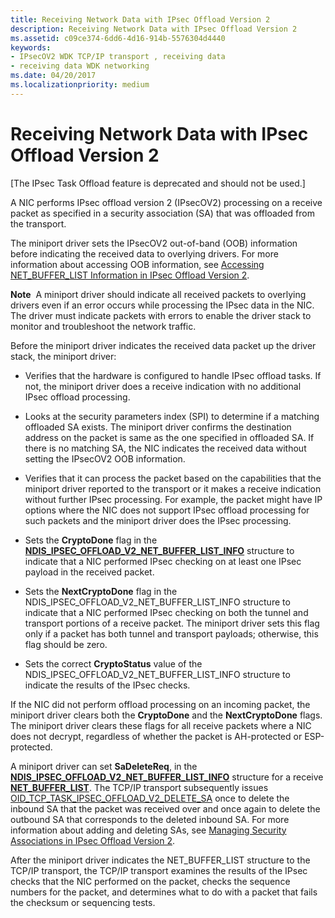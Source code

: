 ```yaml
---
title: Receiving Network Data with IPsec Offload Version 2
description: Receiving Network Data with IPsec Offload Version 2
ms.assetid: c09ce374-6dd6-4d16-914b-5576304d4440
keywords:
- IPsecOV2 WDK TCP/IP transport , receiving data
- receiving data WDK networking
ms.date: 04/20/2017
ms.localizationpriority: medium
---
```


# Receiving Network Data with IPsec Offload Version 2

\[The IPsec Task Offload feature is deprecated and should not be used.\]




A NIC performs IPsec offload version 2 (IPsecOV2) processing on a receive packet as specified in a security association (SA) that was offloaded from the transport.

The miniport driver sets the IPsecOV2 out-of-band (OOB) information before indicating the received data to overlying drivers. For more information about accessing OOB information, see [Accessing NET\_BUFFER\_LIST Information in IPsec Offload Version 2](accessing-net-buffer-list-information-in-ipsec-offload-version-2.md).

**Note**  A miniport driver should indicate all received packets to overlying drivers even if an error occurs while processing the IPsec data in the NIC. The driver must indicate packets with errors to enable the driver stack to monitor and troubleshoot the network traffic.

 

Before the miniport driver indicates the received data packet up the driver stack, the miniport driver:

-   Verifies that the hardware is configured to handle IPsec offload tasks. If not, the miniport driver does a receive indication with no additional IPsec offload processing.

-   Looks at the security parameters index (SPI) to determine if a matching offloaded SA exists. The miniport driver confirms the destination address on the packet is same as the one specified in offloaded SA. If there is no matching SA, the NIC indicates the received data without setting the IPsecOV2 OOB information.

-   Verifies that it can process the packet based on the capabilities that the miniport driver reported to the transport or it makes a receive indication without further IPsec processing. For example, the packet might have IP options where the NIC does not support IPsec offload processing for such packets and the miniport driver does the IPsec processing.

-   Sets the **CryptoDone** flag in the [**NDIS\_IPSEC\_OFFLOAD\_V2\_NET\_BUFFER\_LIST\_INFO**](/windows-hardware/drivers/ddi/ndis/ns-ndis-_ndis_ipsec_offload_v2_net_buffer_list_info) structure to indicate that a NIC performed IPsec checking on at least one IPsec payload in the received packet.

-   Sets the **NextCryptoDone** flag in the NDIS\_IPSEC\_OFFLOAD\_V2\_NET\_BUFFER\_LIST\_INFO structure to indicate that a NIC performed IPsec checking on both the tunnel and transport portions of a receive packet. The miniport driver sets this flag only if a packet has both tunnel and transport payloads; otherwise, this flag should be zero.

-   Sets the correct **CryptoStatus** value of the NDIS\_IPSEC\_OFFLOAD\_V2\_NET\_BUFFER\_LIST\_INFO structure to indicate the results of the IPsec checks.

If the NIC did not perform offload processing on an incoming packet, the miniport driver clears both the **CryptoDone** and the **NextCryptoDone** flags. The miniport driver clears these flags for all receive packets where a NIC does not decrypt, regardless of whether the packet is AH-protected or ESP-protected.

A miniport driver can set **SaDeleteReq**, in the [**NDIS\_IPSEC\_OFFLOAD\_V2\_NET\_BUFFER\_LIST\_INFO**](/windows-hardware/drivers/ddi/ndis/ns-ndis-_ndis_ipsec_offload_v2_net_buffer_list_info) structure for a receive [**NET\_BUFFER\_LIST**](/windows-hardware/drivers/ddi/ndis/ns-ndis-_net_buffer_list). The TCP/IP transport subsequently issues [OID\_TCP\_TASK\_IPSEC\_OFFLOAD\_V2\_DELETE\_SA](./oid-tcp-task-ipsec-offload-v2-delete-sa.md) once to delete the inbound SA that the packet was received over and once again to delete the outbound SA that corresponds to the deleted inbound SA. For more information about adding and deleting SAs, see [Managing Security Associations in IPsec Offload Version 2](managing-security-associations-in-ipsec-offload-version-2.md).

After the miniport driver indicates the NET\_BUFFER\_LIST structure to the TCP/IP transport, the TCP/IP transport examines the results of the IPsec checks that the NIC performed on the packet, checks the sequence numbers for the packet, and determines what to do with a packet that fails the checksum or sequencing tests.

 

